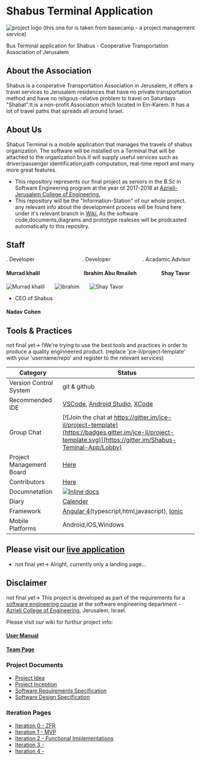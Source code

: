 # Shabus Terminal Application


 

 ![project logo (this one for is taken from basecamp - a project management service)](https://www.startisrael.co.il/uploads/images/logo_svg.png)
 
Bus Terminal application for Shabus -  Cooperative Transportation Association of Jerusalem 

 ## About the Association
Shabus is a cooperative Transportation Association in Jerusalem, it offers a travel services to Jerusalem residences that have no private transportation method and have no religous-relative problem to travel on Saturdays "Shabat".It is a non-profit Association which located in Ein-Karem. It has a lot of travel paths that spreads all around Israel.

 ## About Us
  Shabus Terminal is a mobile application that manages the travels of shabus organization. The software will be installed on a Terminal   that will be attached to the organization bus.It will supply useful services such as driver/passenger identification,path computation,
  real-time report and many more great features.
 

- This repository represents our final project as seniors in the B.Sc in Software Engineering program at the year of 2017-2018 at [Azrieli- Jerusalem College of Engineering.](https://www.jce.ac.il/)
- This repository will be the "Information-Station" of our whole project. any relevant info about the development process will be found here under it's relevant branch in [Wiki.](https://github.com/murradkh/Shabus-Teminal-App/wiki) As the software code,documents,diagrams and prototype realeses will be prodcasted automatically to this repositry.

## Staff
. Developer &emsp; &emsp; &emsp; &emsp;&emsp;&emsp;&emsp;&emsp;. Developer&emsp;&emsp; &emsp; &emsp; &emsp; . Acadamic Advisor
#### Murrad khalil &emsp; &emsp; &emsp; &emsp; &emsp; &emsp;&emsp;Ibrahim Abu Rmaileh&emsp; &emsp; &emsp; &emsp;Shay Tavor</br> 
![Murrad khalil](https://avatars2.githubusercontent.com/u/26089554?s=460&v=4)&emsp;&emsp;![Ibrahim](https://avatars3.githubusercontent.com/u/26056359?s=200&v=4)&emsp;&emsp;![Shay Tavor](https://avatars3.githubusercontent.com/u/10141163?s=200&v=4)
- CEO of Shabus
#### Nadav Cohen </br>





 ## Tools & Practices
not final yet-> (We're trying to use the best tools and practices in order to produce a quality enginneered product.
(replace 'jce-il/project-template' with your 'username/repo' and register to the relevant services)

|Category|Status|
|---|---|
| Version Control System| git & github |
| Recommended IDE | [VSCode](https://code.visualstudio.com), [Android Studio](https://developer.android.com/studio/index.html), [XCode](https://developer.apple.com/xcode/) |
| Group Chat | [![Join the chat at https://gitter.im/jce-il/project-template](https://badges.gitter.im/jce-il/project-template.svg)](https://gitter.im/Shabus-Teminal-App/Lobby) |
| Project Management Board| [Here](https://github.com/murradkh/Shabus-Teminal-App/projects) |
| Contributors | [Here](https://github.com/murradkh/Shabus-Teminal-App/graphs/contributors)
| Documnetation | [![Inline docs](http://inch-ci.org/github/jce-il/project-template.svg?branch=master)](http://inch-ci.org/github/jce-il/project-template) |
| Diary | [Calender](https://www.my-diary.org/read/d/929360)|
|Framework| [Angular 4](https://angular.io/)(typescript,html,javascript), [Ionic](http://ionicframework.com/)
|Mobile Platforms| Android,IOS,Windows|

## Please visit our [live application](https://www.shabus.co.il/)
- not final yet-> Alright, currently only a landing page...


## Disclaimer
not final yet-> This project is developed as part of the requirements for a [software engineering course](https://github.com/jce-il/se-class/wiki) at the software engineering department - [Azrieli College of Engineering](http://www.jce.ac.il/), Jerusalem, Israel.

Please visit our wiki for furthur project info:

#### [User Manual](../../wiki/user-manual) 

#### [Team Page](../../wiki/team)

### Project Documents
- [Project Idea](../../blob/master/shabus.pdf)
- [Project Inception](../../wiki/Inception)
- [Software Requirements Specification](../../wiki/srs)
- [Software Design Specification](../../wiki/sds)

### Iteration Pages
- [Iteration 0 - ZFR](../../wiki/Iteration-0---ZFR)
- [Iteration 1 - MVP](../../wiki/Iteration-1---MVP)
- [Iteration 2 - Functional Implementations](../../wiki/Iteration-2)
- [Iteration 3 - ](../../wiki/Iteration-3)
- [Iteration 4 - ](../../wiki/Iteration-4)


